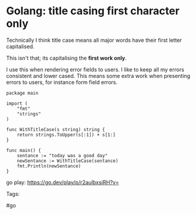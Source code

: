 # Golang: title casing first character only

Technically I think title case means all major words have their first letter
capitalised.

This isn't that; its capitalising the **first work only**.

I use this when rendering error fields to users. I like to keep all my 
errors consistent and lower cased. This means some extra work when presenting
errors to users, for instance form field errors. 

```golang
package main

import (
	"fmt"
	"strings"
)

func WithTitleCase(s string) string {
	return strings.ToUpper(s[:1]) + s[1:]
}

func main() {
	sentance := "today was a good day"
	newSentance := WithTitleCase(sentance)
	fmt.Println(newSentance)
}
```

go play: https://go.dev/play/p/r2auIbxsiRH?v=

Tags:

  #go
